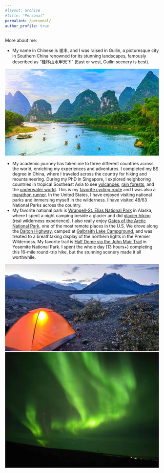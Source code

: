 ```yaml
---
#layout: archive
#title: "Personal"
permalink: /personal/
author_profile: true
---
```

More about me:

- My name in Chinese is 谢丰, and I was raised in Guilin, a picturesque city in Southern China renowned for its stunning landscapes, famously described as “桂林山水甲天下” (East or west, Guilin scenery is best).
<img src='/images/1.jpg'>

- My academic journey has taken me to three different countries across the world, enriching my experiences and adventures. I completed my BS degree in China, where I traveled across the country for hiking and mountaineering. During my PhD in Singapore, I explored neighboring countries in tropical Southeast Asia to see [volcanoes](https://fengx13.github.io/images/more_images/volcano.jpg), [rain forests](https://fengx13.github.io/images/more_images/rainforest.jpg), and the [underwater world](https://fengx13.github.io/images/more_images/diving.jpg). This is my [favorite cycling route](https://fengx13.github.io/images/more_images/bestcycle.jpg) and I was also a [marathon runner](https://fengx13.github.io/images/more_images/singaporerun.jpg). In the United States, I have enjoyed visiting national parks and immersing myself in the wilderness. I have visited 48/63 National Parks across the country.
- My favorite national park is [Wrangell-St. Elias National Park](https://www.nps.gov/wrst/index.htm) in Alaska, where I spent a night camping beside a glacier and did [glacier hiking](https://fengx13.github.io/images/more_images/glacier.jpg) (real wilderness experience). I also really enjoy [Gates of the Arctic National Park](https://www.nps.gov/gaar/index.htm), one of the most remote places in the U.S. We drove along the [Dalton Highway](https://www.alaska.org/guide/dalton-highway), camped at [Galbraith Lake Campground](https://www.blm.gov/visit/galbraith-lake-campground), and was treated to a breathtaking display of the northern lights in the Premier Wilderness. My favorite trail is [Half Dome via the John Muir Trail](https://www.nps.gov/yose/planyourvisit/halfdome.htm) in Yosemite National Park. I spent the whole day (13 hours+) completing this 16-mile round-trip hike, but the stunning scenery made it all worthwhile.
<img src='/images/6.jpg'>
<img src='/images/8.jpg'>

<script type='text/javascript' id='clustrmaps' src='//cdn.clustrmaps.com/map_v2.js?cl=ffffff&w=80&t=n&d=8PlY_7aesNgD_BkoJYSaIC25wStG8FRgfaFYbLuCWls&co=ffffff&cmo=ffffff&cmn=ffffff&ct=ffffff'></script>
